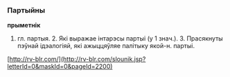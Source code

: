 ### Партыйны
**прыметнік**

1. гл. партыя. 2. Які выражае інтарэсы партыі (у 1 знач.). 3. Прасякнуты пэўнай ідэалогіяй, які ажыццяўляе палітыку якой-н. партыі.

<a rel="author">[http://rv-blr.com/](http://rv-blr.com/slounik.jsp?letterId=0&maskId=0&pageId=2200)</a>

